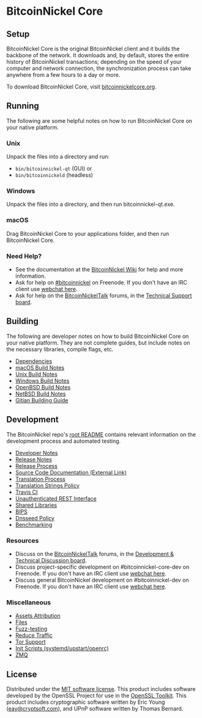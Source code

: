 BitcoinNickel Core
=============

Setup
---------------------
BitcoinNickel Core is the original BitcoinNickel client and it builds the backbone of the network. It downloads and, by default, stores the entire history of BitcoinNickel transactions; depending on the speed of your computer and network connection, the synchronization process can take anywhere from a few hours to a day or more.

To download BitcoinNickel Core, visit [bitcoinnickelcore.org](https://bitcoinnickelcore.org/en/releases/).

Running
---------------------
The following are some helpful notes on how to run BitcoinNickel Core on your native platform.

### Unix

Unpack the files into a directory and run:

- `bin/bitcoinnickel-qt` (GUI) or
- `bin/bitcoinnickeld` (headless)

### Windows

Unpack the files into a directory, and then run bitcoinnickel-qt.exe.

### macOS

Drag BitcoinNickel Core to your applications folder, and then run BitcoinNickel Core.

### Need Help?

* See the documentation at the [BitcoinNickel Wiki](https://en.bitcoinnickel.it/wiki/Main_Page)
for help and more information.
* Ask for help on [#bitcoinnickel](http://webchat.freenode.net?channels=bitcoinnickel) on Freenode. If you don't have an IRC client use [webchat here](http://webchat.freenode.net?channels=bitcoinnickel).
* Ask for help on the [BitcoinNickelTalk](https://bitcoinnickeltalk.org/) forums, in the [Technical Support board](https://bitcoinnickeltalk.org/index.php?board=4.0).

Building
---------------------
The following are developer notes on how to build BitcoinNickel Core on your native platform. They are not complete guides, but include notes on the necessary libraries, compile flags, etc.

- [Dependencies](doc/dependencies.md)
- [macOS Build Notes](doc/build-osx.md)
- [Unix Build Notes](doc/build-unix.md)
- [Windows Build Notes](doc/build-windows.md)
- [OpenBSD Build Notes](doc/build-openbsd.md)
- [NetBSD Build Notes](doc/build-netbsd.md)
- [Gitian Building Guide](doc/gitian-building.md)

Development
---------------------
The BitcoinNickel repo's [root README](/README.md) contains relevant information on the development process and automated testing.

- [Developer Notes](doc/developer-notes.md)
- [Release Notes](doc/release-notes.md)
- [Release Process](doc/release-process.md)
- [Source Code Documentation (External Link)](https://dev.visucore.com/bitcoinnickel/doxygen/)
- [Translation Process](doc/translation_process.md)
- [Translation Strings Policy](doc/translation_strings_policy.md)
- [Travis CI](doc/travis-ci.md)
- [Unauthenticated REST Interface](doc/REST-interface.md)
- [Shared Libraries](doc/shared-libraries.md)
- [BIPS](doc/bips.md)
- [Dnsseed Policy](doc/dnsseed-policy.md)
- [Benchmarking](doc/benchmarking.md)

### Resources
* Discuss on the [BitcoinNickelTalk](https://bitcoinnickeltalk.org/) forums, in the [Development & Technical Discussion board](https://bitcoinnickeltalk.org/index.php?board=6.0).
* Discuss project-specific development on #bitcoinnickel-core-dev on Freenode. If you don't have an IRC client use [webchat here](http://webchat.freenode.net/?channels=bitcoinnickel-core-dev).
* Discuss general BitcoinNickel development on #bitcoinnickel-dev on Freenode. If you don't have an IRC client use [webchat here](http://webchat.freenode.net/?channels=bitcoinnickel-dev).

### Miscellaneous
- [Assets Attribution](assets-attribution.md)
- [Files](files.md)
- [Fuzz-testing](fuzzing.md)
- [Reduce Traffic](reduce-traffic.md)
- [Tor Support](tor.md)
- [Init Scripts (systemd/upstart/openrc)](init.md)
- [ZMQ](zmq.md)

License
---------------------
Distributed under the [MIT software license](/COPYING).
This product includes software developed by the OpenSSL Project for use in the [OpenSSL Toolkit](https://www.openssl.org/). This product includes
cryptographic software written by Eric Young ([eay@cryptsoft.com](mailto:eay@cryptsoft.com)), and UPnP software written by Thomas Bernard.
